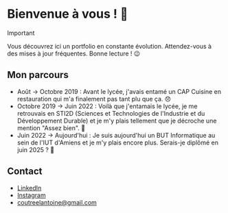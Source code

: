 # Bienvenue à vous ! 👋

> [!IMPORTANT]
> Vous découvrez ici un portfolio en constante évolution. Attendez-vous à des mises à jour fréquentes. Bonne lecture ! 😉

## Mon parcours
- Août -> Octobre 2019 : Avant le lycée, j'avais entamé un CAP Cuisine en restauration qui m'a finalement pas tant plu que ça. 😞
- Octobre 2019 -> Juin 2022 : Voilà que j'entamais le lycée, je me retrouvais en STI2D (Sciences et Technologies de l'Industrie et du Développement Durable) et je m'y plais tellement que je décroche une mention "Assez bien". 🥳
- Juin 2022 -> Aujourd'hui : Je suis aujourd'hui un BUT Informatique au sein de l'IUT d'Amiens et je m'y plais encore plus. Serais-je diplômé en juin 2025 ? 👀

## Contact
- [LinkedIn](https://www.linkedin.com/in/antoine-coutreel/)
- [Instagram](https://www.instagram.com/anto_coutrl/)
- coutreelantoine@gmail.com
